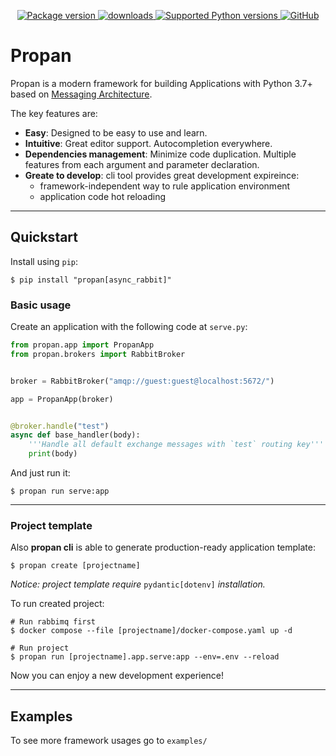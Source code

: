 <p align="center">
    <a href="https://pypi.org/project/propan" target="_blank">
        <img src="https://img.shields.io/pypi/v/propan?label=pypi%20package" alt="Package version">
    </a>
    <a href="https://pepy.tech/project/propan" target="_blank">
        <img src="https://static.pepy.tech/personalized-badge/propan?period=total&units=international_system&left_color=grey&right_color=blue&left_text=Downloads" alt="downloads"/>
    </a>
    <a href="https://pypi.org/project/propan" target="_blank">
        <img src="https://img.shields.io/pypi/pyversions/propan.svg" alt="Supported Python versions">
    </a>
    <a href="https://github.com/Lancetnik/Propan/blob/main/LICENSE" target="_blank">
        <img alt="GitHub" src="https://img.shields.io/github/license/Lancetnik/Propan?color=%23007ec6">
    </a>
</p>

# Propan

Propan is a modern framework for building Applications with Python 3.7+ based on [Messaging Architecture](https://microservices.io/patterns/communication-style/messaging.html).

The key features are:

* **Easy**: Designed to be easy to use and learn.
* **Intuitive**: Great editor support. Autocompletion everywhere.
* **Dependencies management**: Minimize code duplication. Multiple features from each argument and parameter declaration.
* **Greate to develop**: cli tool provides great development expireince:
    * framework-independent way to rule application environment
    * application code hot reloading

---

## Quickstart

Install using `pip`:

```shell
$ pip install "propan[async_rabbit]"
```

### Basic usage

Create an application with the following code at `serve.py`:

```python
from propan.app import PropanApp
from propan.brokers import RabbitBroker


broker = RabbitBroker("amqp://guest:guest@localhost:5672/")

app = PropanApp(broker)


@broker.handle("test")
async def base_handler(body):
    '''Handle all default exchange messages with `test` routing key'''
    print(body)
```

And just run it:

```shell
$ propan run serve:app
```

---

### Project template

Also **propan cli** is able to generate production-ready application template:

```shell
$ propan create [projectname]
```

*Notice: project template require* `pydantic[dotenv]` *installation.*

To run created project:

```shell
# Run rabbimq first
$ docker compose --file [projectname]/docker-compose.yaml up -d

# Run project
$ propan run [projectname].app.serve:app --env=.env --reload
```

Now you can enjoy a new development experience!

---

## Examples

To see more framework usages go to `examples/`

